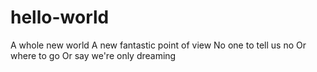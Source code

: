 # hello-world
A whole new world A new fantastic point of view No one to tell us no Or where to go Or say we're only dreaming
